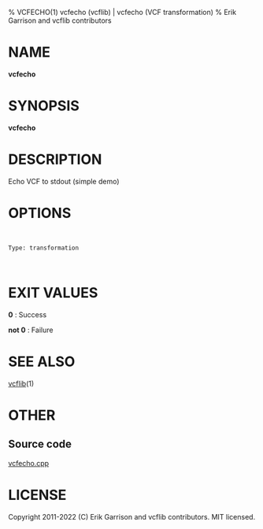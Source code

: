 % VCFECHO(1) vcfecho (vcflib) | vcfecho (VCF transformation)
% Erik Garrison and vcflib contributors

# NAME

**vcfecho**

# SYNOPSIS

**vcfecho** <vcf file>

# DESCRIPTION

Echo VCF to stdout (simple demo)



# OPTIONS

```


Type: transformation

      

```





# EXIT VALUES

**0**
: Success

**not 0**
: Failure

# SEE ALSO



[vcflib](./vcflib.md)(1)



# OTHER

## Source code

[vcfecho.cpp](https://github.com/vcflib/vcflib/blob/master/src/vcfecho.cpp)

# LICENSE

Copyright 2011-2022 (C) Erik Garrison and vcflib contributors. MIT licensed.

<!--
  Created with ./scripts/bin2md.rb scripts/bin2md-template.erb
-->
